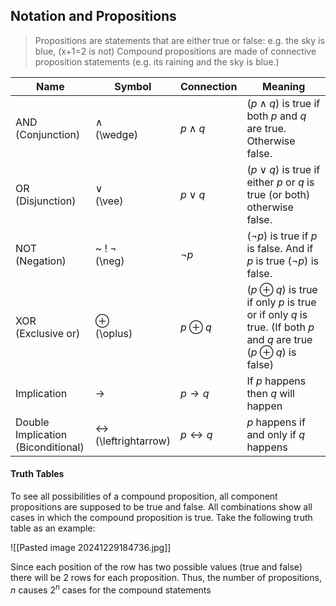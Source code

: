 ## Notation and Propositions 
> Propositions are statements that are either true or false: e.g. the sky is blue, (x+1=2 is not)
> Compound propositions are made of connective proposition statements (e.g. its raining and the sky is blue.)

| Name                                   | Symbol                                 | Connection            | Meaning                                                                                                                   |
| -------------------------------------- | -------------------------------------- | --------------------- | ------------------------------------------------------------------------------------------------------------------------- |
| AND <br>(Conjunction)                  | $\wedge$<br>(\wedge)                   | $p\wedge q$           | ($p\wedge q$) is true if both $p$ and $q$ are true. Otherwise false.                                                      |
| OR<br>(Disjunction)                    | $\vee$<br>(\vee)                       | $p \vee q$            | ($p \vee q$) is true if either $p$ or $q$ is true (or both) otherwise false.                                              |
| NOT<br>(Negation)                      | ~ ! $\neg$<br>(\neg)                   | $\neg p$              | ($\neg p$) is true if $p$ is false. And if $p$ is true ($\neg p$) is false.                                               |
| XOR<br>(Exclusive or)                  | $\oplus$<br>(\oplus)                   | $p \oplus q$          | ($p \oplus q$) is true if only $p$ is true or if only $q$ is true. (If both $p$ and $q$ are true ($p \oplus q$) is false) |
| Implication                            | $\to$                                  | $p \to q$             | If $p$ happens then $q$ will happen                                                                                       |
| Double Implication <br>(Biconditional) | $\leftrightarrow$<br>(\leftrightarrow) | $p \leftrightarrow q$ | $p$ happens if and only if $q$ happens                                                                                    |
#### Truth Tables 
To see all possibilities of a compound proposition, all component propositions are supposed to be true and false. All combinations show all cases in which the compound proposition is true. Take the following truth table as an example: 

![[Pasted image 20241229184736.jpg]]


Since each position of the row has two possible values (true and false) there will be 2 rows for each proposition. Thus, the number of propositions, $n$ causes $2^n$ cases for the compound statements 